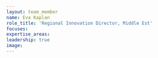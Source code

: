 ```yaml
---
layout: team_member
name: Eva Kaplan
role_title: 'Regional Innovation Director, Middle Est'
focuses:
expertise_areas:
leadership: true
image:
---
```



